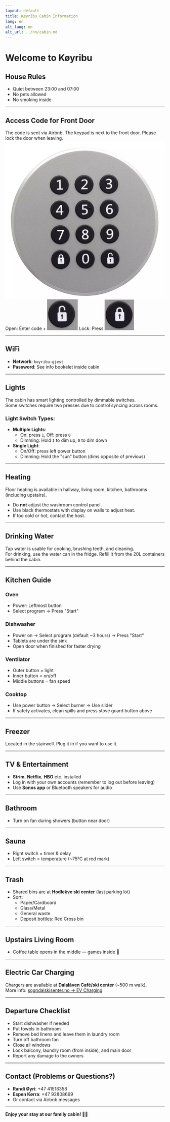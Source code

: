 ```yaml
---
layout: default
title: Køyribu Cabin Information
lang: en
alt_lang: nn
alt_url: ../nn/cabin.md
---
```


# Welcome to Køyribu

## House Rules
- Quiet between 23:00 and 07:00  
- No pets allowed  
- No smoking inside  

---

## Access Code for Front Door
The code is sent via Airbnb. The keypad is next to the front door. Please lock the door when leaving.
<img src="../img/info/door_keypad.png" alt="Keypad for front door"/>
Open: Enter code + <img src="../img/info/door_open.png" alt="Keypad for front door"/>
Lock: Press <img src="../img/info/door_locked.png" alt="Keypad for front door"/>


---

## WiFi
- **Network**: `koyribu-gjest`  
- **Password**: See info bookelet inside cabin

---

## Lights
The cabin has smart lighting controlled by dimmable switches.  
Some switches require two presses due to control syncing across rooms.

### Light Switch Types:
- **Multiple Lights**:
  - On: press `1`, Off: press `0`  
  - Dimming: Hold `1` to dim up, `0` to dim down
- **Single Light**:
  - On/Off: press left power button  
  - Dimming: Hold the "sun" button (dims opposite of previous)

---

## Heating
Floor heating is available in hallway, living room, kitchen, bathrooms (including upstairs).

- Do **not** adjust the washroom control panel.
- Use black thermostats with display on walls to adjust heat.
- If too cold or hot, contact the host.

---

## Drinking Water
Tap water is usable for cooking, brushing teeth, and cleaning.  
For drinking, use the water can in the fridge. Refill it from the 20L containers behind the cabin.

---

## Kitchen Guide

### Oven
- Power: Leftmost button  
- Select program → Press "Start"

### Dishwasher
- Power on → Select program (default ~3 hours) → Press "Start"  
- Tablets are under the sink  
- Open door when finished for faster drying  

### Ventilator
- Outer button = light  
- Inner button = on/off  
- Middle buttons = fan speed  

### Cooktop
- Use power button → Select burner → Use slider  
- If safety activates, clean spills and press stove guard button above

---

## Freezer
Located in the stairwell. Plug it in if you want to use it.

---

## TV & Entertainment
- **Strim**, **Netflix**, **HBO** etc. installed  
- Log in with your own accounts (remember to log out before leaving)  
- Use **Sonos app** or Bluetooth speakers for audio  

---

## Bathroom
- Turn on fan during showers (button near door)

---

## Sauna
- Right switch = timer & delay  
- Left switch = temperature (~75°C at red mark)

---

## Trash
- Shared bins are at **Hodlekve ski center** (last parking lot)  
- Sort:
  - Paper/Cardboard  
  - Glass/Metal  
  - General waste  
  - Deposit bottles: Red Cross bin  

---

## Upstairs Living Room
- Coffee table opens in the middle — games inside 🎲

---

## Electric Car Charging
Chargers are available at **Dalalåven Café/ski center** (~500 m walk).  
More info: [sogndalskisenter.no → EV Charging](https://en.sogndalskisenter.no/aktuelt/elbil-lading-i-rindabotn)

---

## Departure Checklist
- Start dishwasher if needed  
- Put towels in bathroom  
- Remove bed linens and leave them in laundry room  
- Turn off bathroom fan  
- Close all windows  
- Lock balcony, laundry room (from inside), and main door  
- Report any damage to the owners

---

## Contact (Problems or Questions?)
- **Randi Øyri**: +47 41518358  
- **Espen Kørra**: +47 92808669  
- Or contact via Airbnb messages

---

**Enjoy your stay at our family cabin! 🌲🏡**
